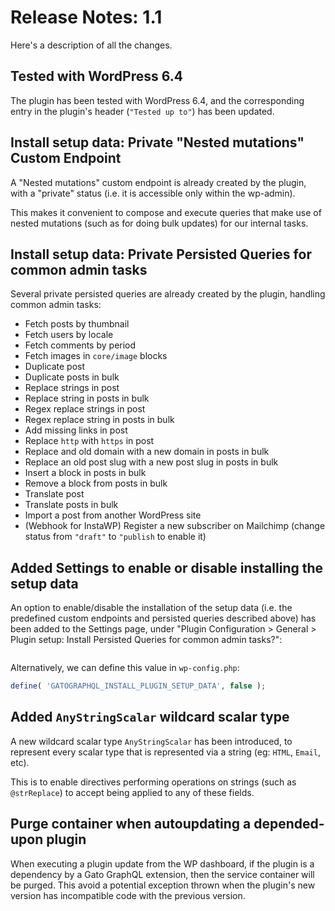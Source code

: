 # Release Notes: 1.1

Here's a description of all the changes.

## Tested with WordPress 6.4

The plugin has been tested with WordPress 6.4, and the corresponding entry in the plugin's header (`"Tested up to"`) has been updated.

## Install setup data: Private "Nested mutations" Custom Endpoint

A "Nested mutations" custom endpoint is already created by the plugin, with a "private" status (i.e. it is accessible only within the wp-admin).

This makes it convenient to compose and execute queries that make use of nested mutations (such as for doing bulk updates) for our internal tasks.

## Install setup data: Private Persisted Queries for common admin tasks

Several private persisted queries are already created by the plugin, handling common admin tasks:

- Fetch posts by thumbnail
- Fetch users by locale
- Fetch comments by period
- Fetch images in `core/image` blocks
- Duplicate post
- Duplicate posts in bulk
- Replace strings in post
- Replace string in posts in bulk
- Regex replace strings in post
- Regex replace string in posts in bulk
- Add missing links in post
- Replace `http` with `https` in post
- Replace and old domain with a new domain in posts in bulk
- Replace an old post slug with a new post slug in posts in bulk
- Insert a block in posts in bulk
- Remove a block from posts in bulk
- Translate post
- Translate posts in bulk
- Import a post from another WordPress site
- (Webhook for InstaWP) Register a new subscriber on Mailchimp (change status from `"draft"` to `"publish` to enable it)

## Added Settings to enable or disable installing the setup data

An option to enable/disable the installation of the setup data (i.e. the predefined custom endpoints and persisted queries described above) has been added to the Settings page, under "Plugin Configuration > General > Plugin setup: Install Persisted Queries for common admin tasks?":

![]()

Alternatively, we can define this value in `wp-config.php`:

```php
define( 'GATOGRAPHQL_INSTALL_PLUGIN_SETUP_DATA', false );
```

## Added `AnyStringScalar` wildcard scalar type

A new wildcard scalar type `AnyStringScalar` has been introduced, to represent every scalar type that is represented via a string (eg: `HTML`, `Email`, etc).

This is to enable directives performing operations on strings (such as `@strReplace`) to accept being applied to any of these fields.

## Purge container when autoupdating a depended-upon plugin

When executing a plugin update from the WP dashboard, if the plugin is a dependency by a Gato GraphQL extension, then the service container will be purged. This avoid a potential exception thrown when the plugin's new version has incompatible code with the previous version.
